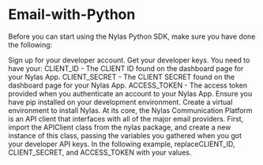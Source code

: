 # Email-with-Python
Before you can start using the Nylas Python SDK, make sure you have done the following:

Sign up for your developer account.
Get your developer keys. You need to have your:
CLIENT_ID - The CLIENT ID found on the dashboard page for your Nylas App.
CLIENT_SECRET - The CLIENT SECRET found on the dashboard page for your Nylas App.
ACCESS_TOKEN - The access token provided when you authenticate an account to your Nylas App.
Ensure you have pip installed on your development environment.
Create a virtual environment to install Nylas.
At its core, the Nylas Communication Platform is an API client that interfaces with all of the major email providers. First, import the APIClient class from the nylas package, and create a new instance of this class, passing the variables you gathered when you got your developer API keys. In the following example, replaceCLIENT_ID, CLIENT_SECRET, and ACCESS_TOKEN with your values.
